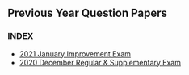 ## Previous Year Question Papers

### INDEX

* [2021 January Improvement Exam](./2021_Jan_improvement.md)
* [2020 December Regular & Supplementary Exam](./2020_Dec.md)